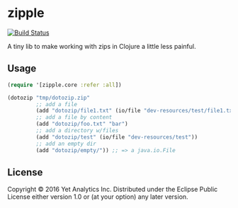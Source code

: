 # zipple

[![Build Status](https://travis-ci.org/yetanalytics/zipple.svg?branch=master)](https://travis-ci.org/yetanalytics/zipple)

A tiny lib to make working with zips in Clojure a little less painful.

## Usage

``` clojure
(require '[zipple.core :refer :all])

(dotozip "tmp/dotozip.zip"
         ;; add a file
         (add "dotozip/file1.txt" (io/file "dev-resources/test/file1.txt"))
         ;; add a file by content
         (add "dotozip/foo.txt" "bar")
         ;; add a directory w/files
         (add "dotozip/test" (io/file "dev-resources/test"))
         ;; add an empty dir
         (add "dotozip/empty/")) ;; => a java.io.File
```

## License

Copyright © 2016 Yet Analytics Inc.
Distributed under the Eclipse Public License either version 1.0 or (at
your option) any later version.

